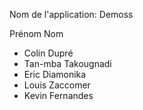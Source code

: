 Nom de l'application: Demoss

Prénom        Nom

- Colin      Dupré
- Tan-mba    Takougnadi
- Eric       Diamonika
- Louis      Zaccomer
- Kevin      Fernandes



